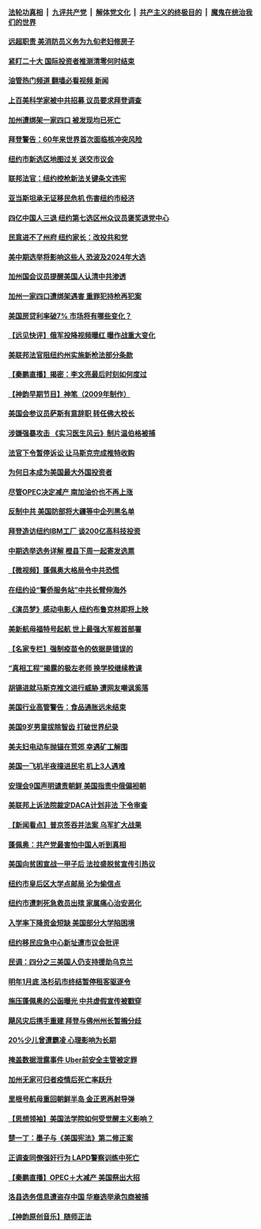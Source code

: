 ####  [法轮功真相](../../../../basic/blob/master/README.md?t=10072201) &nbsp;|&nbsp; [九评共产党](../../../../9ping.md/blob/master/README.md?t=10072201) &nbsp;|&nbsp; [解体党文化](../../../../jtdwh.md/blob/master/README.md?t=10072201)  &nbsp;|&nbsp; [共产主义的终极目的](../../../../gczydzjmd.md/blob/master/README.md?t=10072201) &nbsp;|&nbsp; [魔鬼在统治我们的世界](../../../../mgztzwmdsj.md/blob/master/README.md?t=10072201) 

#### [远超职责 美消防员义务为九旬老妇修房子](../pages/nsc412/n13840679.md?t=10072201) 

#### [紧盯二十大  国际投资者推测清零何时结束](../pages/nsc412/n13840862.md?t=10072201) 

#### [油管热门频道 翻墙必看视频 新闻](http://209.250.226.216:81/youtube.html?10072201)

#### [上百美科学家被中共招募 议员要求拜登调查](../pages/nsc412/n13840830.md?t=10072201) 

#### [加州遭绑架一家四口 被发现均已死亡](../pages/nsc412/n13840636.md?t=10072201) 

#### [拜登警告：60年来世界首次面临核冲突风险](../pages/nsc412/n13840558.md?t=10072201) 

#### [纽约市新选区地图过关 送交市议会](../pages/nsc412/n13840497.md?t=10072201) 

#### [联邦法官：纽约控枪新法关键条文违宪](../pages/nsc412/n13840551.md?t=10072201) 

#### [亚当斯坦承无证移民危机 伤害纽约市经济](../pages/nsc412/n13840545.md?t=10072201) 

#### [四亿中国人三退  纽约第七选区州众议员褒奖退党中心](../pages/nsc412/n13840509.md?t=10072201) 

#### [民意进不了州府 纽约家长：改投共和党](../pages/nsc412/n13840547.md?t=10072201) 

#### [美中期选举将影响这些人 恐波及2024年大选](../pages/nsc412/n13840244.md?t=10072201) 

#### [加州国会议员提醒美国人认清中共渗透](../pages/nsc412/n13840480.md?t=10072201) 

#### [加州一家四口遭绑架遇害 重罪犯持枪再犯案](../pages/nsc412/n13840474.md?t=10072201) 

#### [美国房贷利率破7% 市场将有哪些变化？](../pages/nsc412/n13840444.md?t=10072201) 

#### [【远见快评】俄军投降视频曝红 曝作战重大变化](../pages/nsc412/n13840399.md?t=10072201) 

#### [美联邦法官阻纽约州实施新枪法部分条款](../pages/nsc412/n13840407.md?t=10072201) 

#### [【秦鹏直播】揭密：李文亮最后时刻如何度过](../pages/nsc412/n13840230.md?t=10072201) 

#### [【神韵早期节目】神笔（2009年制作）](../pages/nsc412/n13840245.md?t=10072201) 

#### [美国会参议员萨斯有意辞职 转任佛大校长](../pages/nsc412/n13840342.md?t=10072201) 

#### [涉嫌强暴攻击 《实习医生风云》制片温伯格被捕](../pages/nsc412/n13840389.md?t=10072201) 

#### [法官下令暂停诉讼 让马斯克完成推特收购](../pages/nsc412/n13840344.md?t=10072201) 

#### [为何日本成为美国最大外国投资者](../pages/nsc412/n13840352.md?t=10072201) 

#### [尽管OPEC决定减产 南加油价也不再上涨](../pages/nsc412/n13840346.md?t=10072201) 

#### [反制中共 美国防部将大疆等中企列黑名单](../pages/nsc412/n13840325.md?t=10072201) 

#### [拜登造访纽约IBM工厂 谈200亿高科技投资](../pages/nsc412/n13840295.md?t=10072201) 

#### [中期选举选务详解 橙县下周一起寄发选票](../pages/nsc412/n13840300.md?t=10072201) 

#### [【微视频】蓬佩奥大格局令中共恐慌](../pages/nsc412/n13840223.md?t=10072201) 

#### [在纽约设“警侨服务站”中共长臂伸海外](../pages/nsc412/n13839851.md?t=10072201) 

#### [《演员梦》感动电影人 纽约布鲁克林即将上映](../pages/nsc412/n13840204.md?t=10072201) 

#### [美新航母福特号起航 世上最强大军舰首部署](../pages/nsc412/n13840103.md?t=10072201) 

#### [【名家专栏】强制疫苗令的依据是错误的](../pages/nsc412/n13839480.md?t=10072201) 

#### [“真相工程”揭露的极左老师 换学校继续教课](../pages/nsc412/n13839798.md?t=10072201) 

#### [胡锡进就马斯克推文进行威胁 遭网友嘲讽奚落](../pages/nsc412/n13840172.md?t=10072201) 

#### [美国行业高管警告：食品通胀远未结束](../pages/nsc412/n13840115.md?t=10072201) 

#### [美国9岁男童拔除智齿 打破世界纪录](../pages/nsc412/n13839883.md?t=10072201) 

#### [美夫妇电动车抛锚在荒郊 幸遇矿工解围](../pages/nsc412/n13839866.md?t=10072201) 

#### [美国一飞机半夜撞进民宅 机上3人遇难](../pages/nsc412/n13839782.md?t=10072201) 

#### [安理会9国声明谴责朝鲜 美国指责中俄偏袒朝](../pages/nsc412/n13840008.md?t=10072201) 

#### [美联邦上诉法院裁定DACA计划非法 下令审查](../pages/nsc412/n13839968.md?t=10072201) 

#### [【新闻看点】普京签吞并法案 乌军扩大战果](../pages/nsc412/n13839537.md?t=10072201) 

#### [蓬佩奥：共产党最害怕中国人听到真相](../pages/nsc412/n13839844.md?t=10072201) 

#### [美国向贫困宣战一甲子后 法拉盛脱贫宣传引热议](../pages/nsc412/n13839803.md?t=10072201) 

#### [纽约市皇后区大学点邮局 沦为偷信点](../pages/nsc412/n13839821.md?t=10072201) 

#### [纽约市遭刺死急救员出殡 家属痛心治安恶化](../pages/nsc412/n13839796.md?t=10072201) 

#### [入学率下降资金短缺 美国部分大学陷困境](../pages/nsc412/n13839741.md?t=10072201) 

#### [纽约移民应急中心新址遭市议会批评](../pages/nsc412/n13839793.md?t=10072201) 

#### [民调：四分之三美国人仍支持援助乌克兰](../pages/nsc412/n13839790.md?t=10072201) 

#### [明年1月底 洛杉矶市终结暂停租客驱逐令](../pages/nsc412/n13839814.md?t=10072201) 

#### [施压蓬佩奥的公函曝光 中共虚假宣传被戳穿](../pages/nsc412/n13839614.md?t=10072201) 

#### [飓风灾后携手重建 拜登与佛州州长暂搁分歧](../pages/nsc412/n13839711.md?t=10072201) 

#### [20%少儿曾遭霸凌 心理影响为长期](../pages/nsc412/n13839755.md?t=10072201) 

#### [掩盖数据泄露事件 Uber前安全主管被定罪](../pages/nsc412/n13839645.md?t=10072201) 

#### [加州无家可归者疫情后死亡率跃升](../pages/nsc412/n13839716.md?t=10072201) 

#### [里根号航母重回朝鲜半岛 金正恩再射导弹](../pages/nsc412/n13839695.md?t=10072201) 

#### [【思想领袖】美国法学院如何受觉醒主义影响？](../pages/nsc412/n13823446.md?t=10072201) 

#### [楚一丁：墨子与《美国宪法》第二修正案](../pages/nsc412/n13839699.md?t=10072201) 

#### [正调查同僚强奸行为 LAPD警察训练中死亡](../pages/nsc412/n13839694.md?t=10072201) 

#### [【秦鹏直播】OPEC＋大减产 美国祭出大招](../pages/nsc412/n13839679.md?t=10072201) 

#### [洛县选务信息遭盗存中国 华裔选举承包商被捕](../pages/nsc412/n13839681.md?t=10072201) 

#### [【神韵原创音乐】随师正法](../pages/nsc412/n13839648.md?t=10072201) 

<img src='http://gfw-breaker.win/goodnews/indexes/nsc412.md' width='0px' height='0px'/>

